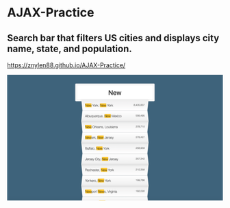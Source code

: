 # AJAX-Practice
## Search bar that filters US cities and displays city name, state, and population.
https://znylen88.github.io/AJAX-Practice/

![App Function](https://github.com/znylen88/AJAX-Practice/blob/main/AppImage.png)
